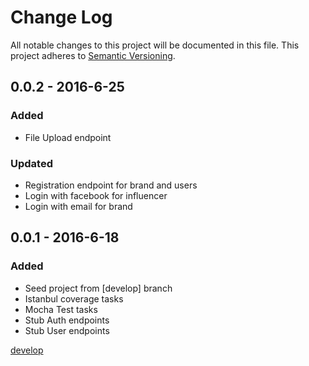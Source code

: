 # Change Log
All notable changes to this project will be documented in this file.
This project adheres to [Semantic Versioning](http://semver.org/).

## 0.0.2 - 2016-6-25
### Added
- File Upload endpoint

### Updated
- Registration endpoint for brand and users
- Login with facebook for influencer
- Login with email for brand

## 0.0.1 - 2016-6-18
### Added
- Seed project from [develop] branch
- Istanbul coverage tasks
- Mocha Test tasks
- Stub Auth endpoints
- Stub User endpoints

[develop](https://github.com/Laki7877/projectx-server/tree/develop)
